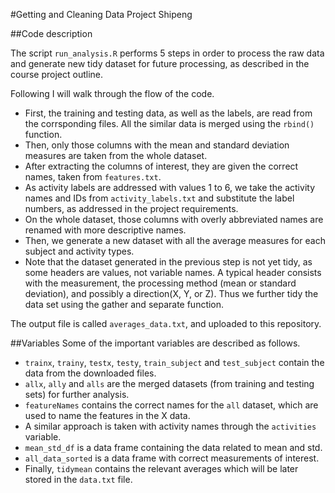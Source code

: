#Getting and Cleaning Data Project
Shipeng

##Code description

The script `run_analysis.R` performs 5 steps in order to process the raw data and generate new tidy dataset for future processing, as described in the course project outline.

Following I will walk through the flow of the code.

* First, the training and testing data, as well as the labels, are read from the corrsponding files. All the similar data is merged using the `rbind()` function.
* Then, only those columns with the mean and standard deviation measures are taken from the whole dataset. 
* After extracting the columns of interest, they are given the correct names, taken from `features.txt`.
* As activity labels are addressed with values 1 to 6, we take the activity names and IDs from `activity_labels.txt` and substitute the label numbers, as addressed in the project requirements.
* On the whole dataset, those columns with overly abbreviated names are renamed with more descriptive names.
* Then, we generate a new dataset with all the average measures for each subject and activity types.
* Note that the dataset generated in the previous step is not yet tidy, as some headers are values, not variable names. A typical header consists with the measurement, the processing method (mean or standard deviation), and possibly a direction(X, Y, or Z). Thus we further tidy the data set using the gather and separate function.

The output file is called `averages_data.txt`, and uploaded to this repository.

##Variables
Some of the important variables are described as follows.

* `trainx`, `trainy`, `testx`, `testy`, `train_subject` and `test_subject` contain the data from the downloaded files.
* `allx`, `ally` and `alls` are the merged datasets (from training and testing sets) for further analysis.
* `featureNames` contains the correct names for the `all` dataset, which are used to name the features in the X data.
* A similar approach is taken with activity names through the `activities` variable.
* `mean_std_df` is a data frame containing the data related to mean and std.
* `all_data_sorted` is a data frame with correct measurements of interest.
* Finally, `tidymean` contains the relevant averages which will be later stored in the `data.txt` file.
